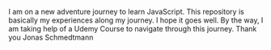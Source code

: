 I am on a new adventure journey to learn JavaScript. This repository is basically my experiences along my journey. I hope it goes well. 
By the way, I am taking help of a Udemy Course to navigate through this journey.
Thank you Jonas Schmedtmann

